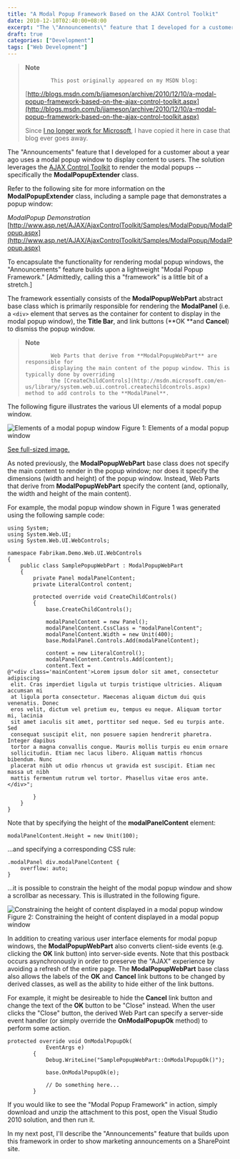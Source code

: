 ```yaml
---
title: "A Modal Popup Framework Based on the AJAX Control Toolkit"
date: 2010-12-10T02:40:00+08:00
excerpt: "The \"Announcements\" feature that I developed for a customer about a year ago uses a modal popup window to display content to users. The solution leverages the AJAX Control Toolkit to render the modal popups &ndash; specifically the ModalPopupExtender..."
draft: true
categories: ["Development"]
tags: ["Web Development"]
---
```


> **Note**
> 
>             This post originally appeared on my MSDN blog:  
>   
> 
> 
> [http://blogs.msdn.com/b/jjameson/archive/2010/12/10/a-modal-popup-framework-based-on-the-ajax-control-toolkit.aspx](http://blogs.msdn.com/b/jjameson/archive/2010/12/10/a-modal-popup-framework-based-on-the-ajax-control-toolkit.aspx)
> 
> 
> Since [I no longer work for Microsoft](/blog/jjameson/archive/2011/09/02/last-day-with-microsoft.aspx), I have copied it here in case that blog                 ever goes away.


The "Announcements" feature that I developed for a customer about a year ago uses         a modal popup window to display content to users. The solution leverages the [AJAX Control Toolkit](http://www.asp.net/AJAX/AjaxControlToolkit/Samples/Default.aspx) to render the modal popups -- specifically the **ModalPopupExtender**         class.

Refer to the following site for more information on the **ModalPopupExtender**         class, including a sample page that demonstrates a popup window:

<cite>ModalPopup Demonstration</cite>
[http://www.asp.net/AJAX/AjaxControlToolkit/Samples/ModalPopup/ModalPopup.aspx](http://www.asp.net/AJAX/AjaxControlToolkit/Samples/ModalPopup/ModalPopup.aspx)


To encapsulate the functionality for rendering modal popup windows, the "Announcements"         feature builds upon a lightweight "Modal Popup Framework." [Admittedly, calling         this a "framework" is a little bit of a stretch.]

The framework essentially consists of the **ModalPopupWebPart** abstract         base class which is primarily responsible for rendering the **ModalPanel**         (i.e. a `<div>` element that serves as the container for content         to display in the modal popup window), the **Title Bar**, and link         buttons (**OK **and **Cancel**) to dismiss the popup window.


> **Note**
> 
>             Web Parts that derive from **ModalPopupWebPart** are responsible for
>             displaying the main content of the popup window. This is typically done by overriding
>             the [CreateChildControls](http://msdn.microsoft.com/en-us/library/system.web.ui.control.createchildcontrols.aspx) method to add controls to the **ModalPanel**.


The following figure illustrates the various UI elements of a modal popup window.

![Elements of a modal popup window](https://www.technologytoolbox.com/blog/images/www_technologytoolbox_com/blog/jjameson/7/r_Modal-Popup-Window-Elements.png)
            Figure 1: Elements of a modal popup window

[See full-sized image.](/blog/images/www_technologytoolbox_com/blog/jjameson/7/o_Modal-Popup-Window-Elements.png)


As noted previously, the **ModalPopupWebPart** base class does not         specify the main content to render in the popup window; nor does it specify the         dimensions (width and height) of the popup window. Instead, Web Parts that derive         from **ModalPopupWebPart** specify the content (and, optionally, the         width and height of the main content).

For example, the modal popup window shown in Figure 1 was generated using the following         sample code:



    using System;
    using System.Web.UI;
    using System.Web.UI.WebControls;
    
    namespace Fabrikam.Demo.Web.UI.WebControls
    {
        public class SamplePopupWebPart : ModalPopupWebPart
        {
            private Panel modalPanelContent;
            private LiteralControl content;
    
            protected override void CreateChildControls()
            {
                base.CreateChildControls();
    
                modalPanelContent = new Panel();
                modalPanelContent.CssClass = "modalPanelContent";
                modalPanelContent.Width = new Unit(400);
                base.ModalPanel.Controls.Add(modalPanelContent);
                
                content = new LiteralControl();
                modalPanelContent.Controls.Add(content);
                content.Text =
    @"<div class='mainContent'>Lorem ipsum dolor sit amet, consectetur adipiscing
     elit. Cras imperdiet ligula ut turpis tristique ultricies. Aliquam accumsan mi
     at ligula porta consectetur. Maecenas aliquam dictum dui quis venenatis. Donec
     eros velit, dictum vel pretium eu, tempus eu neque. Aliquam tortor mi, lacinia
     sit amet iaculis sit amet, porttitor sed neque. Sed eu turpis ante. Sed
     consequat suscipit elit, non posuere sapien hendrerit pharetra. Integer dapibus
     tortor a magna convallis congue. Mauris mollis turpis eu enim ornare
     sollicitudin. Etiam nec lacus libero. Aliquam mattis rhoncus bibendum. Nunc
     placerat nibh ut odio rhoncus ut gravida est suscipit. Etiam nec massa ut nibh
     mattis fermentum rutrum vel tortor. Phasellus vitae eros ante.</div>";
    
            }
        }
    }



Note that by specifying the height of the **modalPanelContent** element:



    modalPanelContent.Height = new Unit(100);



&hellip;and specifying a corresponding CSS rule:



    .modalPanel div.modalPanelContent {
        overflow: auto;
    }



&hellip;it is possible to constrain the height of the modal popup window and         show a scrollbar as necessary. This is illustrated in the following figure.

![Constraining the height of content displayed in a modal popup window](https://www.technologytoolbox.com/blog/images/www_technologytoolbox_com/blog/jjameson/7/r_Modal-Popup-Window-Constrained-Height.png)
            Figure 2: Constraining the height of content displayed in a modal popup window


In addition to creating various user interface elements for modal popup windows,         the **ModalPopupWebPart** also converts client-side events (e.g. clicking         the **OK** link button) into server-side events. Note that this postback         occurs asynchronously in order to preserve the "AJAX" experience by avoiding a refresh         of the entire page. The **ModalPopupWebPart** base class also allows         the labels of the **OK** and **Cancel** link buttons to         be changed by derived classes, as well as the ability to hide either of the link         buttons.

For example, it might be desireable to hide the **Cancel** link button         and change the text of the **OK** button to be "Close" instead. When         the user clicks the "Close" button, the derived Web Part can specify a server-side         event handler (or simply override the **OnModalPopupOk** method) to         perform some action.



    protected override void OnModalPopupOk(
                EventArgs e)
            {
                Debug.WriteLine("SamplePopupWebPart::OnModalPopupOk()");
    
                base.OnModalPopupOk(e);
    
                // Do something here...
            }



If you would like to see the "Modal Popup Framework" in action, simply download         and unzip the attachment to this post, open the Visual Studio 2010 solution, and         then run it.

In my next post, I'll describe the "Announcements" feature that builds upon this         framework in order to show marketing announcements on a SharePoint site.

